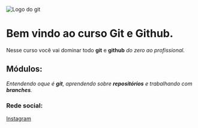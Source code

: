 ![Logo do git](https://sujeitoprogramador.com/wp-content/uploads/2021/04/gitimage.png)

# Bem vindo ao curso Git e Github.
Nesse curso você vai dominar todo **git** e **github** _do zero ao profissional._

## Módulos:
_Entendendo oque é **git**, aprendendo sobre **repositórios** e trabalhando com **branches**._

### Rede social:

[Instagram](https://instagram.com/viictorpadua)